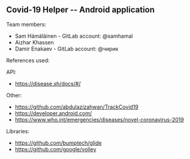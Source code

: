 ## Covid-19 Helper -- Android application

Team members:
* Sam Hämäläinen - GitLab account: @samhamal
* Aizhar Khassen
* Damir Enakaev - GitLab account: @чирик

References used:

API:
* https://disease.sh/docs/#/

Other:

* https://github.com/abdulazizahwan/TrackCovid19
* https://developer.android.com/
* https://www.who.int/emergencies/diseases/novel-coronavirus-2019

Libraries:
* https://github.com/bumptech/glide
* https://github.com/google/volley
